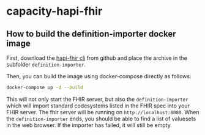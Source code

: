# capacity-hapi-fhir

## How to build the definition-importer docker image
First, download the 
[hapi-fhir cli](https://github.com/hapifhir/hapi-fhir/releases/download/v5.3.0/hapi-fhir-5.3.0-cli.tar.bz2) from 
github and place the archive in the subfolder `definition-importer`.

Then, you can build the image using docker-compose directly as follows:
```bash
docker-compose up -d --build
```
This will not only start the FHIR server, but also the `definition-importer` which will import standard codesystems listed in the FHIR spec into your FHIR server.
The fhir server will be running on `http://localhost:8080`.
When the `definition-importer` ends, you should be able to find a list of valuesets in the web browser. If the importer has failed, it will still be empty.
